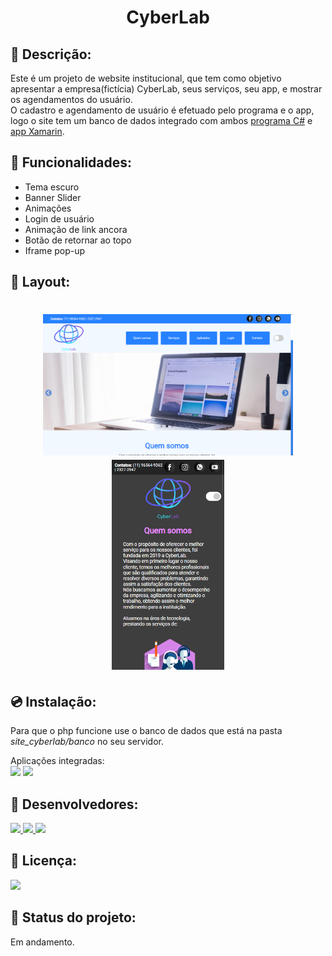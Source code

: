 <h1 align="center">CyberLab</h1> 


## :page_with_curl: Descrição:
<p align="center">

Este é um projeto de website institucional, que tem como objetivo apresentar a empresa(fictícia) CyberLab, seus serviços, seu app, e mostrar os agendamentos do usuário.<br> 
O cadastro e agendamento de usuário é efetuado pelo programa e o app, logo o site tem um banco de dados integrado com ambos [programa C#](#programa) e [app Xamarin](#app).
</p>


## :wrench: Funcionalidades:
* Tema escuro
* Banner Slider
* Animações
* Login de usuário
* Animação de link ancora
* Botão de retornar ao topo
* Iframe pop-up


## :triangular_ruler: Layout:

<h1 align="center">
<img width="400px" height="226px" src="github/layoutwhite2.png"/>
<img width="180px" height="336px" src="github/layoutblack.png"/>
</h1>


## :cd: Instalação: <a id="programa"></a> <a id="app"></a>
Para que o php funcione use o banco de dados que está na pasta <i>site_cyberlab/banco</i> no seu servidor.

Aplicações integradas: <br>
<a href="https://github.com/HenriqueSSP/app-cyberlab"><img src="https://img.shields.io/badge/xamarin-0b0840?style=flat&logo=xamarin"></a> 
<a href="https://github.com/HenriqueSSP/program-cyberlab"><img src="https://img.shields.io/badge/C%20Sharp-3a067a?style=flat&logo=c-sharp"></a>


## :boy: Desenvolvedores: 
<p>
<a href="https://github.com/HenriqueSSP"> <img src="https://img.shields.io/badge/-HenriqueSSP-lightgrey"> </a>
<a href="https://github.com/Lincon8514"> <img src="https://img.shields.io/badge/-Lincon8514-lightgrey"> </a>
<a href="https://github.com/robertrjb"> <img src="https://img.shields.io/badge/-robertrjb-lightgrey"> </a>
</p>


## :scroll: Licença:
<p>
<a href="https://github.com/HenriqueSSP/site-cyberlab/blob/master/LICENSE.md">
	<img src="https://img.shields.io/badge/license-MIT-brightgreen"> 
</a>
</p>


## :pencil: Status do projeto:
Em andamento.